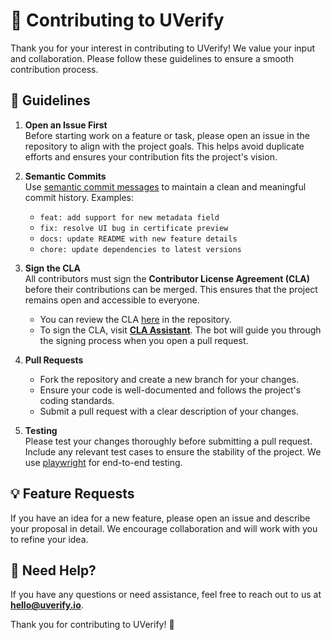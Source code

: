 # 🤝 Contributing to UVerify

Thank you for your interest in contributing to UVerify! We value your input and collaboration. Please follow these guidelines to ensure a smooth contribution process.

## 📝 Guidelines

1. **Open an Issue First**  
   Before starting work on a feature or task, please open an issue in the repository to align with the project goals. This helps avoid duplicate efforts and ensures your contribution fits the project's vision.

2. **Semantic Commits**  
   Use [semantic commit messages](https://www.conventionalcommits.org/) to maintain a clean and meaningful commit history. Examples:

   - `feat: add support for new metadata field`
   - `fix: resolve UI bug in certificate preview`
   - `docs: update README with new feature details`
   - `chore: update dependencies to latest versions`

3. **Sign the CLA**  
   All contributors must sign the **Contributor License Agreement (CLA)** before their contributions can be merged. This ensures that the project remains open and accessible to everyone.

   - You can review the CLA [here](./CLA.md) in the repository.
   - To sign the CLA, visit **[CLA Assistant](https://cla-assistant.io/)**. The bot will guide you through the signing process when you open a pull request.

4. **Pull Requests**

   - Fork the repository and create a new branch for your changes.
   - Ensure your code is well-documented and follows the project's coding standards.
   - Submit a pull request with a clear description of your changes.

5. **Testing**  
   Please test your changes thoroughly before submitting a pull request. Include any relevant test cases to ensure the stability of the project. We use [playwright](https://playwright.dev/) for end-to-end testing.

## 💡 Feature Requests

If you have an idea for a new feature, please open an issue and describe your proposal in detail. We encourage collaboration and will work with you to refine your idea.

## 📧 Need Help?

If you have any questions or need assistance, feel free to reach out to us at **[hello@uverify.io](mailto:hello@uverify.io)**.

Thank you for contributing to UVerify! 💙
